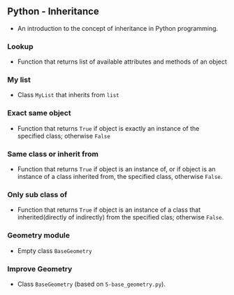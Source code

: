 ## Python - Inheritance
* An introduction to the concept of inheritance in Python programming.
### Lookup
* Function that returns list of available attributes and methods of an object
### My list
* Class `MyList` that inherits from `list`
### Exact same object
* Function that returns `True` if object is exactly an instance of the specified class; otherwise `False`
### Same class or inherit from
* Function that returns `True` if object is an instance of, or if object is an instance of a class inherited from, the specified class, otherwise `False`.
### Only sub class of
* Function that returns `True` if object is an instance of a class that inherited(directly of indirectly) from the specified clas; otherwise `False`.
### Geometry module
* Empty class `BaseGeometry`
### Improve Geometry
* Class `BaseGeometry` (based on `5-base_geometry.py`).
